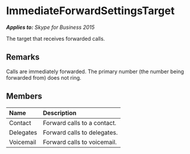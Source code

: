 
# ImmediateForwardSettingsTarget 


 _**Applies to:** Skype for Business 2015_

The target that receives forwarded calls.


## Remarks

Calls are immediately forwarded. The primary number (the number being forwarded from) does not ring.


## Members





|**Name**|**Description**|
|:-----|:-----|
|Contact|Forward calls to a contact.|
|Delegates|Forward calls to delegates.|
|Voicemail|Forward calls to voicemail.|
